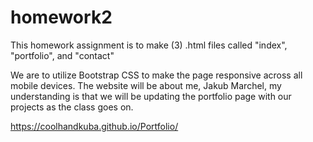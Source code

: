 # homework2

This homework assignment is to make (3) .html files called "index", "portfolio", and "contact"

We are to utilize Bootstrap CSS to make the page responsive across all mobile devices. The website will be about me, Jakub Marchel, my understanding is that we will be updating the portfolio page with our projects as the class goes on. 

https://coolhandkuba.github.io/Portfolio/


